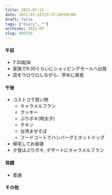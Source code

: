 ```yaml
---
title: 2021-07-22
date: 2021-07-22T23:17:28+09:00
draft: false
tags: ["diary", ""]
archives: 2021-07
slug: 405756
---
```

#### 午前
- 7:30起床
- 家族で9:30ぐらいにショッピングモールへ出発
- 店をウロウロしながら、早めに昼食
#### 午後
- コストコで買い物
  - キャラメルフラン
  - クッキー
  - ぶりポキ(明太子)
  - チキン
  - 台湾まぜそば
  - フードコートでハンバーグとホットドッグ
- 帰宅してお昼寝
- 夕食はぶりポキ, デザートにキャラメルフラン
#### 体調
- 普通
#### その他
